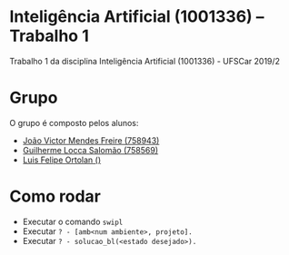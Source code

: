 # Inteligência Artificial (1001336) – Trabalho 1
Trabalho 1 da disciplina Inteligência Artificial (1001336) - UFSCar 2019/2

# Grupo
O grupo é composto pelos alunos:
- [João Victor Mendes Freire (758943)](https://github.com/joaovicmendes)
- [Guilherme Locca Salomão (758569)](https://github.com/Caotichazard)
- [Luis Felipe Ortolan ()](https://github.com/LuisFelipeOrtolan)

# Como rodar
- Executar o comando `swipl`
- Executar `? - [amb<num ambiente>, projeto].`
- Executar `? - solucao_bl(<estado desejado>).`
